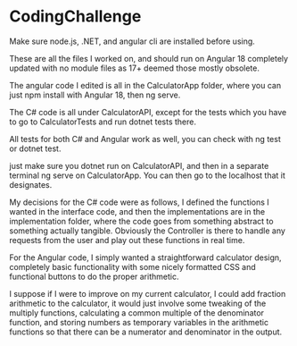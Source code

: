 # CodingChallenge

Make sure node.js, .NET, and angular cli are installed before using.

These are all the files I worked on, and should run on Angular 18 completely updated with no module files as 17+ deemed those mostly obsolete.

The angular code I edited is all in the CalculatorApp folder, where you can just npm install with Angular 18, then ng serve.

The C# code is all under CalculatorAPI, except for the tests which you have to go to CalculatorTests and run dotnet tests there.

All tests for both C# and Angular work as well, you can check with ng test or dotnet test.

just make sure you dotnet run on CalculatorAPI, and then in a separate terminal ng serve on CalculatorApp. You can then go to the localhost that it designates.


My decisions for the C# code were as follows, I defined the functions I wanted in the interface code, and then the implementations are in the implementation folder, where the code goes from something abstract to something actually tangible. Obviously the Controller is there to handle any requests from the user and play out these functions in real time.

For the Angular code, I simply wanted a straightforward calculator design, completely basic functionality with some nicely formatted CSS and functional buttons to do the proper arithmetic.

I suppose if I were to improve on my current calculator, I could add fraction arithmetic to the calculator, it would just involve some tweaking of the multiply functions, calculating a common multiple of the denominator function, and storing numbers as temporary variables in the arithmetic functions so that there can be a numerator and denominator in the output.
